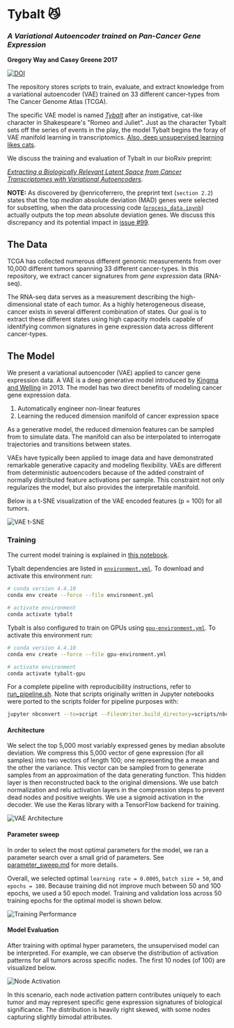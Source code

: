 # Tybalt :smirk_cat:

### *A Variational Autoencoder trained on Pan-Cancer Gene Expression*

**Gregory Way and Casey Greene 2017**

[![DOI](https://zenodo.org/badge/97131241.svg)](https://zenodo.org/badge/latestdoi/97131241)

The repository stores scripts to train, evaluate, and extract knowledge from
a variational autoencoder (VAE) trained on 33 different cancer-types from The
Cancer Genome Atlas (TCGA).

The specific VAE model is named [*Tybalt*](https://en.wikipedia.org/wiki/Tybalt)
after an instigative, cat-like character in Shakespeare's "Romeo and Juliet".
Just as the character Tybalt sets off the series of events in the play, the
model Tybalt begins the foray of VAE manifold learning in transcriptomics.
[Also, deep unsupervised learning likes cats](https://arxiv.org/abs/1112.6209).

We discuss the training and evaluation of Tybalt in our bioRxiv preprint:

[_Extracting a Biologically Relevant Latent Space from Cancer Transcriptomes with Variational Autoencoders_](http://www.biorxiv.org/content/early/2017/08/11/174474).

**NOTE:** As discovered by @enricoferrero, the preprint text (`section 2.2`) states
that the top _median_ absolute deviation (MAD) genes were selected for subsetting,
when the data processing code
([`process_data.ipynb`](https://github.com/greenelab/tybalt/blob/master/process_data.ipynb))
actually outputs the top _mean_ absolute deviation genes. We discuss this discrepancy
and its potential impact in [issue #99](https://github.com/greenelab/tybalt/issues/99).

## The Data

TCGA has collected numerous different genomic measurements from over 10,000
different tumors spanning 33 different cancer-types. In this repository, we
extract cancer signatures from *gene expression* data (RNA-seq). 

The RNA-seq data serves as a measurement describing the high-dimensional state
of each tumor. As a highly heterogeneous disease, cancer exists in several
different combination of states. Our goal is to extract these different states
using high capacity models capable of identifying common signatures in gene
expression data across different cancer-types.

## The Model

We present a variational autoencoder (VAE) applied to cancer gene expression
data. A VAE is a deep generative model introduced by
[Kingma and Welling](https://arxiv.org/abs/1312.6114) in 2013. The model has
two direct benefits of modeling cancer gene expression data. 

1. Automatically engineer non-linear features
2. Learning the reduced dimension manifold of cancer expression space

As a generative model, the reduced dimension features can be sampled from to
simulate data. The manifold can also be interpolated to interrogate trajectories
and transitions between states.

VAEs have typically been applied to image data and have demonstrated remarkable
generative capacity and modeling flexibility. VAEs are different from
deterministic autoencoders because of the added constraint of normally
distributed feature activations per sample. This constraint not only
regularizes the model, but also provides the interpretable manifold.

Below is a t-SNE visualization of the VAE encoded features (p = 100) for all
tumors.

![VAE t-SNE](figures/tsne_vae.png?raw=true)

### Training

The current model training is explained in [this notebook](tybalt_vae.ipynb).

Tybalt dependencies are listed in [`environment.yml`](environment.yml). To download
and activate this environment run:

```sh
# conda version 4.4.10
conda env create --force --file environment.yml

# activate environment
conda activate tybalt
```

Tybalt is also configured to train on GPUs using
[`gpu-environment.yml`](gpu-environment.yml). To activate this environment run:

```sh
# conda version 4.4.10
conda env create --force --file gpu-environment.yml

# activate environment
conda activate tybalt-gpu
```

For a complete pipeline with reproducibility instructions, refer to
[run_pipeline.sh](run_pipeline.sh). Note that scripts originally written in
Jupyter notebooks were ported to the scripts folder for pipeline purposes with:

```sh
jupyter nbconvert --to=script --FilesWriter.build_directory=scripts/nbconverted *.ipynb
```

#### Architecture

We select the top 5,000 most variably expressed genes by median absolute
deviation. We compress this 5,000 vector of gene expression (for all samples)
into two vectors of length 100; one representing the a mean and the other the
variance. This vector can be sampled from to generate samples from an
approximation of the data generating function. This hidden layer is then
reconstructed back to the original dimensions. We use batch normalization
and relu activation layers in the compression steps to prevent dead nodes and
positive weights. We use a sigmoid activation in the decoder. We use the Keras
library with a TensorFlow backend for training.

![VAE Architecture](figures/onehidden_vae_architecture.png?raw=true)

#### Parameter sweep

In order to select the most optimal parameters for the model, we ran a
parameter search over a small grid of parameters. See
[parameter_sweep.md](parameter_sweep.md) for more details.

Overall, we selected optimal `learning rate = 0.0005`, `batch size = 50`, and
`epochs = 100`. Because training did not improve much between 50 and 100 epochs,
we used a 50 epoch model. Training and validation loss across 50 training epochs
for the optimal model is shown below.

![Training Performance](figures/onehidden_vae_training.png?raw=true)

#### Model Evaluation

After training with optimal hyper parameters, the unsupervised model can be
interpreted. For example, we can observe the distribution of activation
patterns for all tumors across specific nodes. The first 10 nodes (of 100) are
visualized below.

![Node Activation](figures/node_activation_distribution.png?raw=true)

In this scenario, each node activation pattern contributes uniquely to each
tumor and may represent specific gene expression signatures of biological
significance. The distribution is heavily right skewed, with some nodes
capturing slightly bimodal attributes.


